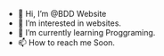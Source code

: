 - 👋 Hi, I’m @BDD Website
- 👀 I’m interested in websites.
- 🌱 I’m currently learning Proggraming.
- 📫 How to reach me Soon.

<!---
BUDDYBOTDC/BUDDYBOTDC is a ✨ special ✨ repository because its `README.md` (this file) appears on your GitHub profile.
You can click the Preview link to take a look at your changes.
--->
